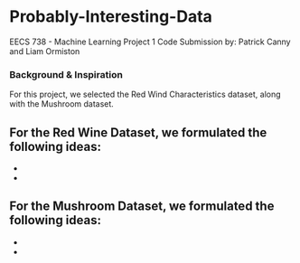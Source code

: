 # Probably-Interesting-Data
EECS 738 - Machine Learning Project 1 Code
Submission by: Patrick Canny and Liam Ormiston

### Background & Inspiration
For this project, we selected the Red Wind Characteristics dataset, along with the Mushroom dataset. 

For the Red Wine Dataset, we formulated the following ideas:
-  
-
-
For the Mushroom Dataset, we formulated the following ideas: 
- 
-
- 
